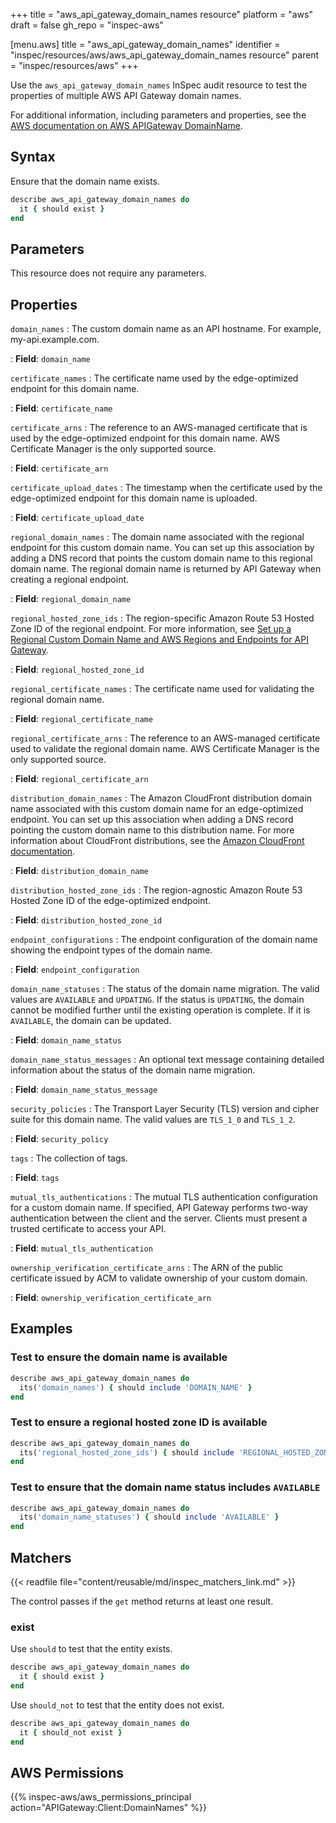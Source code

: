 +++
title = "aws_api_gateway_domain_names resource"
platform = "aws"
draft = false
gh_repo = "inspec-aws"

[menu.aws]
title = "aws_api_gateway_domain_names"
identifier = "inspec/resources/aws/aws_api_gateway_domain_names resource"
parent = "inspec/resources/aws"
+++

Use the `aws_api_gateway_domain_names` InSpec audit resource to test the properties of multiple AWS API Gateway domain names.

For additional information, including parameters and properties, see the [AWS documentation on AWS APIGateway DomainName](https://docs.aws.amazon.com/AWSCloudFormation/latest/UserGuide/aws-resource-apigateway-domainname.html).

## Syntax

Ensure that the domain name exists.

```ruby
describe aws_api_gateway_domain_names do
  it { should exist }
end
```

## Parameters

This resource does not require any parameters.

## Properties

`domain_names`
: The custom domain name as an API hostname. For example, my-api.example.com.

: **Field**: `domain_name`

`certificate_names`
: The certificate name used by the edge-optimized endpoint for this domain name.

: **Field**: `certificate_name`

`certificate_arns`
: The reference to an AWS-managed certificate that is used by the edge-optimized endpoint for this domain name. AWS Certificate Manager is the only supported source.

: **Field**: `certificate_arn`

`certificate_upload_dates`
: The timestamp when the certificate used by the edge-optimized endpoint for this domain name is uploaded.

: **Field**: `certificate_upload_date`

`regional_domain_names`
: The domain name associated with the regional endpoint for this custom domain name. You can set up this association by adding a DNS record that points the custom domain name to this regional domain name. The regional domain name is returned by API Gateway when creating a regional endpoint.

: **Field**: `regional_domain_name`

`regional_hosted_zone_ids`
: The region-specific Amazon Route 53 Hosted Zone ID of the regional endpoint. For more information, see [Set up a Regional Custom Domain Name and AWS Regions and Endpoints for API Gateway](https://docs.aws.amazon.com/apigateway/latest/developerguide/apigateway-regional-api-custom-domain-create.html).

: **Field**: `regional_hosted_zone_id`

`regional_certificate_names`
: The certificate name used for validating the regional domain name.

: **Field**: `regional_certificate_name`

`regional_certificate_arns`
: The reference to an AWS-managed certificate used to validate the regional domain name. AWS Certificate Manager is the only supported source.

: **Field**: `regional_certificate_arn`

`distribution_domain_names`
: The Amazon CloudFront distribution domain name associated with this custom domain name for an edge-optimized endpoint. You can set up this association when adding a DNS record pointing the custom domain name to this distribution name. For more information about CloudFront distributions, see the [Amazon CloudFront documentation](https://docs.aws.amazon.com/cloudfront/index.html).

: **Field**: `distribution_domain_name`

`distribution_hosted_zone_ids`
: The region-agnostic Amazon Route 53 Hosted Zone ID of the edge-optimized endpoint.

: **Field**: `distribution_hosted_zone_id`

`endpoint_configurations`
: The endpoint configuration of the domain name showing the endpoint types of the domain name.

: **Field**: `endpoint_configuration`

`domain_name_statuses`
: The status of the domain name migration. The valid values are `AVAILABLE` and `UPDATING`. If the status is `UPDATING`, the domain cannot be modified further until the existing operation is complete. If it is `AVAILABLE`, the domain can be updated.

: **Field**: `domain_name_status`

`domain_name_status_messages`
: An optional text message containing detailed information about the status of the domain name migration.

: **Field**: `domain_name_status_message`

`security_policies`
: The Transport Layer Security (TLS) version and cipher suite for this domain name. The valid values are `TLS_1_0` and `TLS_1_2`.

: **Field**: `security_policy`

`tags`
: The collection of tags.

: **Field**: `tags`

`mutual_tls_authentications`
: The mutual TLS authentication configuration for a custom domain name. If specified, API Gateway performs two-way authentication between the client and the server. Clients must present a trusted certificate to access your API.

: **Field**: `mutual_tls_authentication`

`ownership_verification_certificate_arns`
: The ARN of the public certificate issued by ACM to validate ownership of your custom domain.

: **Field**: `ownership_verification_certificate_arn`

## Examples

### Test to ensure the domain name is available

```ruby
describe aws_api_gateway_domain_names do
  its('domain_names') { should include 'DOMAIN_NAME' }
end
```

### Test to ensure a regional hosted zone ID is available

```ruby
describe aws_api_gateway_domain_names do
  its('regional_hosted_zone_ids') { should include 'REGIONAL_HOSTED_ZONE_ID' }
end
```

### Test to ensure that the domain name status includes `AVAILABLE`

```ruby
describe aws_api_gateway_domain_names do
  its('domain_name_statuses') { should include 'AVAILABLE' }
end
```

## Matchers

{{< readfile file="content/reusable/md/inspec_matchers_link.md" >}}

The control passes if the `get` method returns at least one result.

### exist

Use `should` to test that the entity exists.

```ruby
describe aws_api_gateway_domain_names do
  it { should exist }
end
```

Use `should_not` to test that the entity does not exist.

```ruby
describe aws_api_gateway_domain_names do
  it { should_not exist }
end
```

## AWS Permissions

{{% inspec-aws/aws_permissions_principal action="APIGateway:Client:DomainNames" %}}
